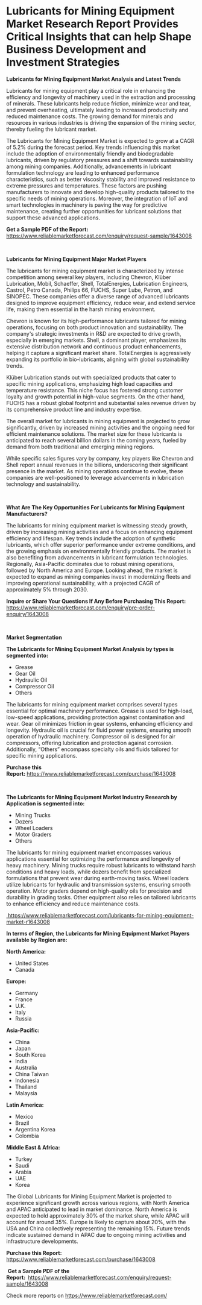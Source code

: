 <p><h1>Lubricants for Mining Equipment Market Research Report Provides Critical Insights that can help Shape Business Development and Investment Strategies</h1></p><p><strong>Lubricants for Mining Equipment Market Analysis and Latest Trends</strong></p>
<p><p>Lubricants for mining equipment play a critical role in enhancing the efficiency and longevity of machinery used in the extraction and processing of minerals. These lubricants help reduce friction, minimize wear and tear, and prevent overheating, ultimately leading to increased productivity and reduced maintenance costs. The growing demand for minerals and resources in various industries is driving the expansion of the mining sector, thereby fueling the lubricant market.</p><p>The Lubricants for Mining Equipment Market is expected to grow at a CAGR of 5.2% during the forecast period. Key trends influencing this market include the adoption of environmentally friendly and biodegradable lubricants, driven by regulatory pressures and a shift towards sustainability among mining companies. Additionally, advancements in lubricant formulation technology are leading to enhanced performance characteristics, such as better viscosity stability and improved resistance to extreme pressures and temperatures. These factors are pushing manufacturers to innovate and develop high-quality products tailored to the specific needs of mining operations. Moreover, the integration of IoT and smart technologies in machinery is paving the way for predictive maintenance, creating further opportunities for lubricant solutions that support these advanced applications.</p></p>
<p><strong>Get a Sample PDF of the Report:&nbsp;</strong> <a href="https://www.reliablemarketforecast.com/enquiry/request-sample/1643008?utm_campaign=1888&utm_medium=2&utm_source=Github&utm_content=ia&utm_term=30012025&utm_id=lubricants-for-mining-equipment">https://www.reliablemarketforecast.com/enquiry/request-sample/1643008</a></p>
<p>&nbsp;</p>
<p><strong>Lubricants for Mining Equipment Major Market Players</strong></p>
<p><p>The lubricants for mining equipment market is characterized by intense competition among several key players, including Chevron, Klüber Lubrication, Mobil, Schaeffer, Shell, TotalEnergies, Lubrication Engineers, Castrol, Petro Canada, Philips 66, FUCHS, Super Lube, Petron, and SINOPEC. These companies offer a diverse range of advanced lubricants designed to improve equipment efficiency, reduce wear, and extend service life, making them essential in the harsh mining environment.</p><p>Chevron is known for its high-performance lubricants tailored for mining operations, focusing on both product innovation and sustainability. The company's strategic investments in R&D are expected to drive growth, especially in emerging markets. Shell, a dominant player, emphasizes its extensive distribution network and continuous product enhancements, helping it capture a significant market share. TotalEnergies is aggressively expanding its portfolio in bio-lubricants, aligning with global sustainability trends.</p><p>Klüber Lubrication stands out with specialized products that cater to specific mining applications, emphasizing high load capacities and temperature resistance. This niche focus has fostered strong customer loyalty and growth potential in high-value segments. On the other hand, FUCHS has a robust global footprint and substantial sales revenue driven by its comprehensive product line and industry expertise.</p><p>The overall market for lubricants in mining equipment is projected to grow significantly, driven by increased mining activities and the ongoing need for efficient maintenance solutions. The market size for these lubricants is anticipated to reach several billion dollars in the coming years, fueled by demand from both traditional and emerging mining regions.</p><p>While specific sales figures vary by company, key players like Chevron and Shell report annual revenues in the billions, underscoring their significant presence in the market. As mining operations continue to evolve, these companies are well-positioned to leverage advancements in lubrication technology and sustainability.</p></p>
<p>&nbsp;</p>
<p><strong>What Are The Key Opportunities For Lubricants for Mining Equipment Manufacturers?</strong></p>
<p><p>The lubricants for mining equipment market is witnessing steady growth, driven by increasing mining activities and a focus on enhancing equipment efficiency and lifespan. Key trends include the adoption of synthetic lubricants, which offer superior performance under extreme conditions, and the growing emphasis on environmentally friendly products. The market is also benefiting from advancements in lubricant formulation technologies. Regionally, Asia-Pacific dominates due to robust mining operations, followed by North America and Europe. Looking ahead, the market is expected to expand as mining companies invest in modernizing fleets and improving operational sustainability, with a projected CAGR of approximately 5% through 2030.</p></p>
<p><strong>Inquire or Share Your Questions If Any Before Purchasing This Report:</strong> <a href="https://www.reliablemarketforecast.com/enquiry/pre-order-enquiry/1643008?utm_campaign=1888&utm_medium=2&utm_source=Github&utm_content=ia&utm_term=30012025&utm_id=lubricants-for-mining-equipment">https://www.reliablemarketforecast.com/enquiry/pre-order-enquiry/1643008</a></p>
<p>&nbsp;</p>
<p><strong>Market Segmentation</strong></p>
<p><strong>The Lubricants for Mining Equipment Market Analysis by types is segmented into:</strong></p>
<p><ul><li>Grease</li><li>Gear Oil</li><li>Hydraulic Oil</li><li>Compressor Oil</li><li>Others</li></ul></p>
<p><p>The lubricants for mining equipment market comprises several types essential for optimal machinery performance. Grease is used for high-load, low-speed applications, providing protection against contamination and wear. Gear oil minimizes friction in gear systems, enhancing efficiency and longevity. Hydraulic oil is crucial for fluid power systems, ensuring smooth operation of hydraulic machinery. Compressor oil is designed for air compressors, offering lubrication and protection against corrosion. Additionally, “Others” encompass specialty oils and fluids tailored for specific mining applications.</p></p>
<p><strong>Purchase this Report:&nbsp;</strong><a href="https://www.reliablemarketforecast.com/purchase/1643008?utm_campaign=1888&utm_medium=2&utm_source=Github&utm_content=ia&utm_term=30012025&utm_id=lubricants-for-mining-equipment">https://www.reliablemarketforecast.com/purchase/1643008</a></p>
<p>&nbsp;</p>
<p><strong>The Lubricants for Mining Equipment Market Industry Research by Application is segmented into:</strong></p>
<p><ul><li>Mining Trucks</li><li>Dozers</li><li>Wheel Loaders</li><li>Motor Graders</li><li>Others</li></ul></p>
<p><p>The lubricants for mining equipment market encompasses various applications essential for optimizing the performance and longevity of heavy machinery. Mining trucks require robust lubricants to withstand harsh conditions and heavy loads, while dozers benefit from specialized formulations that prevent wear during earth-moving tasks. Wheel loaders utilize lubricants for hydraulic and transmission systems, ensuring smooth operation. Motor graders depend on high-quality oils for precision and durability in grading tasks. Other equipment also relies on tailored lubricants to enhance efficiency and reduce maintenance costs.</p></p>
<p><a href="https://www.reliablemarketforecast.com/lubricants-for-mining-equipment-market-r1643008?utm_campaign=1888&utm_medium=2&utm_source=Github&utm_content=ia&utm_term=30012025&utm_id=lubricants-for-mining-equipment">&nbsp;https://www.reliablemarketforecast.com/lubricants-for-mining-equipment-market-r1643008</a></p>
<p><strong>In terms of Region, the Lubricants for Mining Equipment Market Players available by Region are:</strong></p>
<p>
    <p> <strong> North America: </strong>
        <ul>
            <li>United States</li>
            <li>Canada</li>
        </ul>
        </p> 
    <p> <strong> Europe: </strong>
        <ul>
            <li>Germany</li>
            <li>France</li>
            <li>U.K.</li>
            <li>Italy</li>
            <li>Russia</li>
        </ul>
        </p> 
    <p> <strong> Asia-Pacific: </strong>
        <ul>
            <li>China</li>
            <li>Japan</li>
            <li>South Korea</li>
            <li>India</li>
            <li>Australia</li>
            <li>China Taiwan</li>
            <li>Indonesia</li>
            <li>Thailand</li>
            <li>Malaysia</li>
        </ul>
        </p> 
    <p> <strong> Latin America: </strong>
        <ul>
            <li>Mexico</li>
            <li>Brazil</li>
            <li>Argentina Korea</li>
            <li>Colombia</li>
        </ul>
        </p> 
    <p> <strong> Middle East & Africa: </strong>
        <ul>
            <li>Turkey</li>
            <li>Saudi</li>
            <li>Arabia</li>
            <li>UAE</li>
            <li>Korea</li>
        </ul>
    </p>
    </p>
<p><p>The Global Lubricants for Mining Equipment Market is projected to experience significant growth across various regions, with North America and APAC anticipated to lead in market dominance. North America is expected to hold approximately 30% of the market share, while APAC will account for around 35%. Europe is likely to capture about 20%, with the USA and China collectively representing the remaining 15%. Future trends indicate sustained demand in APAC due to ongoing mining activities and infrastructure developments.</p></p>
<p><strong>Purchase this Report: </strong><a href="https://www.reliablemarketforecast.com/purchase/1643008?utm_campaign=1888&utm_medium=2&utm_source=Github&utm_content=ia&utm_term=30012025&utm_id=lubricants-for-mining-equipment">https://www.reliablemarketforecast.com/purchase/1643008</a></p>
<p>&nbsp;<strong>Get a Sample PDF of the Report:&nbsp;&nbsp;</strong><a href="https://www.reliablemarketforecast.com/enquiry/request-sample/1643008?utm_campaign=1888&utm_medium=2&utm_source=Github&utm_content=ia&utm_term=30012025&utm_id=lubricants-for-mining-equipment">https://www.reliablemarketforecast.com/enquiry/request-sample/1643008</a></p>
<p><strong></strong></p>
<p>Check more reports on <a href="https://www.reliablemarketforecast.com/?utm_campaign=1888&utm_medium=2&utm_source=Github&utm_content=ia&utm_term=30012025&utm_id=lubricants-for-mining-equipment">https://www.reliablemarketforecast.com/</a></p>